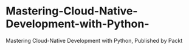 # Mastering-Cloud-Native-Development-with-Python-
Mastering Cloud-Native Development with Python, Published by Packt
